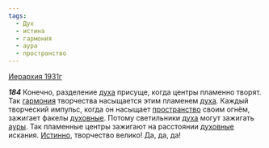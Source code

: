 ```yaml
---
tags:
  - Дух
  - истина
  - гармония
  - аура
  - пространство
---
```


[Иерархия 1931г](https://127.0.0.1:4002/agni/1931)

___184___
Конечно, разделение [духа](../../../tags/#Дух) присуще, когда центры пламенно творят. Так [гармония](../../../tags/#гармония) творчества насыщается этим пламенем [духа](../../../tags/#Дух). Каждый творческий импульс, когда он насыщает [пространство](../../../tags/#пространство) своим огнём, зажигает факелы [духовные](../../../tags/#Дух). Потому светильники [духа](../../../tags/#Дух) могут зажигать [ауры](../../../tags/#аура). Так пламенные центры зажигают на расстоянии [духовные](../../../tags/#Дух) искания. [Истинно](../../../tags/#истина), творчество велико! Да, да, да!   

